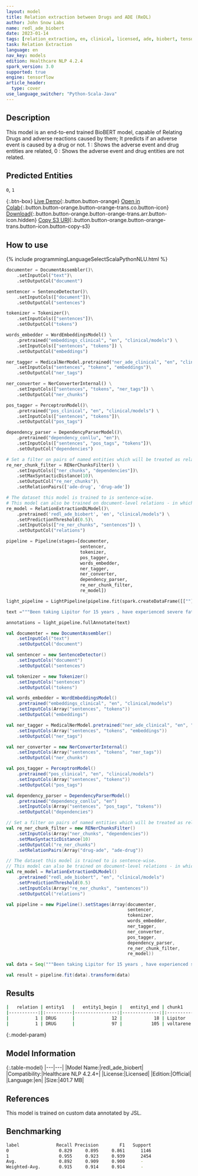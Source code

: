 ```yaml
---
layout: model
title: Relation extraction between Drugs and ADE (ReDL)
author: John Snow Labs
name: redl_ade_biobert
date: 2023-01-14
tags: [relation_extraction, en, clinical, licensed, ade, biobert, tensorflow]
task: Relation Extraction
language: en
nav_key: models
edition: Healthcare NLP 4.2.4
spark_version: 3.0
supported: true
engine: tensorflow
article_header:
  type: cover
use_language_switcher: "Python-Scala-Java"
---
```


## Description

This model is an end-to-end trained BioBERT model, capable of Relating Drugs and adverse reactions caused by them; It predicts if an adverse event is caused by a drug or not. 1 : Shows the adverse event and drug entities are related, 0 : Shows the adverse event and drug entities are not related.

## Predicted Entities

`0`, `1`

{:.btn-box}
[Live Demo](https://demo.johnsnowlabs.com/healthcare/RE_ADE/){:.button.button-orange}
[Open in Colab](https://colab.research.google.com/github/JohnSnowLabs/spark-nlp-workshop/blob/master/tutorials/streamlit_notebooks/healthcare/RE_ADE.ipynb){:.button.button-orange.button-orange-trans.co.button-icon}
[Download](https://s3.amazonaws.com/auxdata.johnsnowlabs.com/clinical/models/redl_ade_biobert_en_4.2.4_3.0_1673708531142.zip){:.button.button-orange.button-orange-trans.arr.button-icon.hidden}
[Copy S3 URI](s3://auxdata.johnsnowlabs.com/clinical/models/redl_ade_biobert_en_4.2.4_3.0_1673708531142.zip){:.button.button-orange.button-orange-trans.button-icon.button-copy-s3}

## How to use



<div class="tabs-box" markdown="1">
{% include programmingLanguageSelectScalaPythonNLU.html %}

```python
documenter = DocumentAssembler()\
    .setInputCol("text")\
    .setOutputCol("document")

sentencer = SentenceDetector()\
    .setInputCols(["document"])\
    .setOutputCol("sentences")

tokenizer = Tokenizer()\
    .setInputCols(["sentences"])\
    .setOutputCol("tokens")

words_embedder = WordEmbeddingsModel() \
    .pretrained("embeddings_clinical", "en", "clinical/models") \
    .setInputCols(["sentences", "tokens"]) \
    .setOutputCol("embeddings")

ner_tagger = MedicalNerModel.pretrained("ner_ade_clinical", "en", "clinical/models")\
    .setInputCols("sentences", "tokens", "embeddings")\
    .setOutputCol("ner_tags") 

ner_converter = NerConverterInternal() \
    .setInputCols(["sentences", "tokens", "ner_tags"]) \
    .setOutputCol("ner_chunks")

pos_tagger = PerceptronModel()\
    .pretrained("pos_clinical", "en", "clinical/models") \
    .setInputCols(["sentences", "tokens"])\
    .setOutputCol("pos_tags")

dependency_parser = DependencyParserModel()\
    .pretrained("dependency_conllu", "en")\
    .setInputCols(["sentences", "pos_tags", "tokens"])\
    .setOutputCol("dependencies")

# Set a filter on pairs of named entities which will be treated as relation candidates
re_ner_chunk_filter = RENerChunksFilter() \
    .setInputCols(["ner_chunks", "dependencies"])\
    .setMaxSyntacticDistance(10)\
    .setOutputCol("re_ner_chunks")\
    .setRelationPairs(['ade-drug', 'drug-ade'])

# The dataset this model is trained to is sentence-wise. 
# This model can also be trained on document-level relations - in which case, while predicting, use "document" instead of "sentence" as input.
re_model = RelationExtractionDLModel()\
    .pretrained('redl_ade_biobert', 'en', "clinical/models") \
    .setPredictionThreshold(0.5)\
    .setInputCols(["re_ner_chunks", "sentences"]) \
    .setOutputCol("relations")

pipeline = Pipeline(stages=[documenter,
                            sentencer,
                            tokenizer, 
                            pos_tagger,
                            words_embedder, 
                            ner_tagger, 
                            ner_converter, 
                            dependency_parser, 
                            re_ner_chunk_filter, 
                            re_model])

light_pipeline = LightPipeline(pipeline.fit(spark.createDataFrame([[""]]).toDF("text")))

text ="""Been taking Lipitor for 15 years , have experienced severe fatigue a lot. The doctor moved me to voltarene 2 months ago, so far I have only had muscle cramps."""

annotations = light_pipeline.fullAnnotate(text)
```
```scala
val documenter = new DocumentAssembler() 
    .setInputCol("text") 
    .setOutputCol("document")

val sentencer = new SentenceDetector()
    .setInputCols("document")
    .setOutputCol("sentences")

val tokenizer = new Tokenizer()
    .setInputCols("sentences")
    .setOutputCol("tokens")

val words_embedder = WordEmbeddingsModel()
    .pretrained("embeddings_clinical", "en", "clinical/models")
    .setInputCols(Array("sentences", "tokens"))
    .setOutputCol("embeddings")

val ner_tagger = MedicalNerModel.pretrained("ner_ade_clinical", "en", "clinical/models")
    .setInputCols(Array("sentences", "tokens", "embeddings"))
    .setOutputCol("ner_tags")

val ner_converter = new NerConverterInternal()
    .setInputCols(Array("sentences", "tokens", "ner_tags"))
    .setOutputCol("ner_chunks")

val pos_tagger = PerceptronModel()
    .pretrained("pos_clinical", "en", "clinical/models")
    .setInputCols(Array("sentences", "tokens"))
    .setOutputCol("pos_tags")

val dependency_parser = DependencyParserModel()
    .pretrained("dependency_conllu", "en")
    .setInputCols(Array("sentences", "pos_tags", "tokens"))
    .setOutputCol("dependencies")

// Set a filter on pairs of named entities which will be treated as relation candidates
val re_ner_chunk_filter = new RENerChunksFilter()
    .setInputCols(Array("ner_chunks", "dependencies"))
    .setMaxSyntacticDistance(10)
    .setOutputCol("re_ner_chunks")
    .setRelationPairs(Array("drug-ade", "ade-drug"))

// The dataset this model is trained to is sentence-wise. 
// This model can also be trained on document-level relations - in which case, while predicting, use "document" instead of "sentence" as input.
val re_model = RelationExtractionDLModel()
    .pretrained("redl_ade_biobert", "en", "clinical/models")
    .setPredictionThreshold(0.5)
    .setInputCols(Array("re_ner_chunks", "sentences"))
    .setOutputCol("relations")

val pipeline = new Pipeline().setStages(Array(documenter, 
                                              sentencer, 
                                              tokenizer, 
                                              words_embedder, 
                                              ner_tagger, 
                                              ner_converter, 
                                              pos_tagger, 
                                              dependency_parser, 
                                              re_ner_chunk_filter, 
                                              re_model))

val data = Seq("""Been taking Lipitor for 15 years , have experienced severe fatigue a lot. The doctor moved me to voltarene 2 months ago, so far I have only had muscle cramps.""").toDS.toDF("text")

val result = pipeline.fit(data).transform(data)
```
</div>

## Results

```bash
|   relation | entity1   |   entity1_begin |   entity1_end | chunk1    | entity2   |   entity2_begin |   entity2_end | chunk2         |   confidence |
|-----------:|:----------|----------------:|--------------:|:----------|:----------|----------------:|--------------:|:---------------|-------------:|
|          1 | DRUG      |              12 |            18 | Lipitor   | ADE       |              52 |            65 | severe fatigue |     0.998156 |
|          1 | DRUG      |              97 |           105 | voltarene | ADE       |             144 |           156 | muscle cramps  |     0.985513 |
```

{:.model-param}
## Model Information

{:.table-model}
|---|---|
|Model Name:|redl_ade_biobert|
|Compatibility:|Healthcare NLP 4.2.4+|
|License:|Licensed|
|Edition:|Official|
|Language:|en|
|Size:|401.7 MB|

## References

This model is trained on custom data annotated by JSL.

## Benchmarking

```bash
label              Recall Precision        F1   Support
0                   0.829     0.895     0.861      1146
1                   0.955     0.923     0.939      2454
Avg.                0.892     0.909     0.900      -
Weighted-Avg.       0.915     0.914     0.914      -
```
